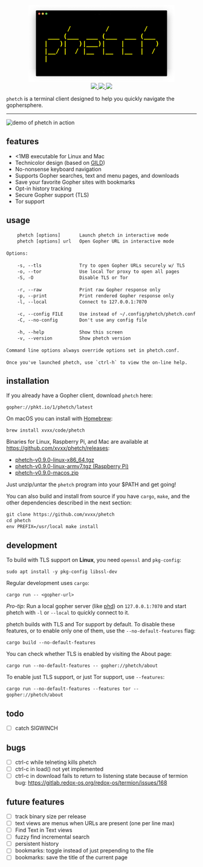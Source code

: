 <!--
      /         /         /
 ___ (___  ___ (___  ___ (___
|   )|   )|___)|    |    |   )
|__/ |  / |__  |__  |__  |  /
|
--> <p align="center"> <img src="./img/logo.png"> <br>
<a href="https://git.io/JvR5g"> 
<img src="https://github.com/xvxx/phetch/workflows/build/badge.svg"> 
</a>
<a href="https://docs.rs/phetch"> 
<img src="https://docs.rs/phetch/badge.svg"> 
</a>
<a href="https://git.io/JveQo"> 
<img src="https://img.shields.io/github/v/release/xvxx/phetch?include_prereleases">
</a>
</p>

`phetch` is a terminal client designed to help you quickly navigate
the gophersphere.

<hr>

![demo of phetch in action](img/phetch-demo.gif "demo of phetch")

## features

- <1MB executable for Linux and Mac
- Technicolor design (based on [GILD](https://github.com/xvxx/gild))
- No-nonsense keyboard navigation
- Supports Gopher searches, text and menu pages, and downloads
- Save your favorite Gopher sites with bookmarks
- Opt-in history tracking
- Secure Gopher support (TLS)
- Tor support

## usage

        phetch [options]       Launch phetch in interactive mode
        phetch [options] url   Open Gopher URL in interactive mode

    Options:

        -s, --tls              Try to open Gopher URLs securely w/ TLS
        -o, --tor              Use local Tor proxy to open all pages
        -S, -O                 Disable TLS or Tor

        -r, --raw              Print raw Gopher response only
        -p, --print            Print rendered Gopher response only
        -l, --local            Connect to 127.0.0.1:7070

        -c, --config FILE      Use instead of ~/.config/phetch/phetch.conf
        -C, --no-config        Don't use any config file

        -h, --help             Show this screen
        -v, --version          Show phetch version

    Command line options always override options set in phetch.conf.

    Once you've launched phetch, use `ctrl-h` to view the on-line help.

## installation

If you already have a Gopher client, download `phetch` here:

    gopher://phkt.io/1/phetch/latest

On macOS you can install with [Homebrew](https://brew.sh/):

    brew install xvxx/code/phetch

Binaries for Linux, Raspberry Pi, and Mac are available at
https://github.com/xvxx/phetch/releases:

- [phetch-v0.9.0-linux-x86_64.tgz][0]
- [phetch-v0.9.0-linux-armv7.tgz (Raspberry Pi)][1]
- [phetch-v0.9.0-macos.zip][2]

Just unzip/untar the `phetch` program into your $PATH and get going!

You can also build and install from source if you have `cargo`,
`make`, and the other dependencies described in the next section:

    git clone https://github.com/xvxx/phetch
    cd phetch
    env PREFIX=/usr/local make install

## development

To build with TLS support on **Linux**, you need `openssl` and
`pkg-config`:

    sudo apt install -y pkg-config libssl-dev

Regular development uses `cargo`:

    cargo run -- <gopher-url>

*Pro-tip:* Run a local gopher server (like [phd][phd]) on
`127.0.0.1:7070` and start phetch with `-l` or `--local` to quickly
connect to it.

phetch builds with TLS and Tor support by default. To disable these
features, or to enable only one of them, use the
`--no-default-features` flag:

    cargo build --no-default-features

You can check whether TLS is enabled by visiting the About page:

    cargo run --no-default-features -- gopher://phetch/about

To enable just TLS support, or just Tor support, use `--features`:

    cargo run --no-default-features --features tor -- gopher://phetch/about

## todo

- [ ] catch SIGWINCH

## bugs

- [ ] ctrl-c while telneting kills phetch
- [ ] ctrl-c in load() not yet implemented
- [ ] ctrl-c in download fails to return to listening state 
      because of termion bug:
      https://gitlab.redox-os.org/redox-os/termion/issues/168

## future features

- [ ] track binary size per release
- [ ] text views are menus when URLs are present (one per line max)
- [ ] Find Text in Text views
- [ ] fuzzy find incremental search
- [ ] persistent history
- [ ] bookmarks: toggle instead of just prepending to the file
- [ ] bookmarks: save the title of the current page

[0]: https://github.com/xvxx/phetch/releases/download/v0.9.0/phetch-v0.9.0-linux-x86_64.tgz
[1]: https://github.com/xvxx/phetch/releases/download/v0.9.0/phetch-v0.9.0-linux-armv7.tgz
[2]: https://github.com/xvxx/phetch/releases/download/v0.9.0/phetch-v0.9.0-macos.zip
[phd]: https://github.com/xvxx/phd
